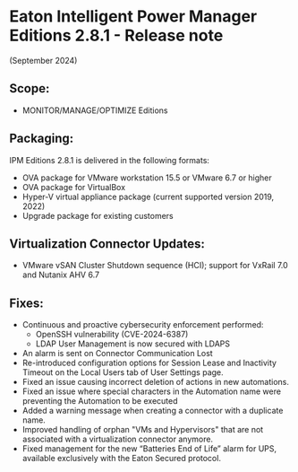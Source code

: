 # Eaton Intelligent Power Manager Editions 2.8.1 - Release note
(September 2024)

## Scope:
* MONITOR/MANAGE/OPTIMIZE Editions

## Packaging:
IPM Editions 2.8.1 is delivered in the following formats:
- OVA package for VMware workstation 15.5 or VMware 6.7 or higher
- OVA package for VirtualBox
- Hyper-V virtual appliance package (current supported version 2019, 2022)
- Upgrade package for existing customers

## Virtualization Connector Updates:
- VMware vSAN Cluster Shutdown sequence (HCI); support for VxRail 7.0 and Nutanix AHV 6.7

## Fixes:
- Continuous and proactive cybersecurity enforcement performed:
  - OpenSSH vulnerability (CVE-2024-6387)
  - LDAP User Management is now secured with LDAPS
- An alarm is sent on Connector Communication Lost
- Re-introduced configuration options for Session Lease and Inactivity Timeout on the Local Users tab of User Settings page.
- Fixed an issue causing incorrect deletion of actions in new automations.
- Fixed an issue where special characters in the Automation name were preventing the Automation to be executed
- Added a warning message when creating a connector with a duplicate name.
- Improved handling of orphan "VMs and Hypervisors" that are not associated with a virtualization connector anymore.
- Fixed management for the new “Batteries End of Life” alarm for UPS, available exclusively with the Eaton Secured protocol.
